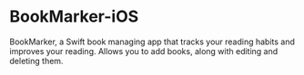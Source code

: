 # BookMarker-iOS
BookMarker, a Swift book managing app that tracks your reading habits and improves your reading. Allows you to add books, along with editing and deleting them. 
